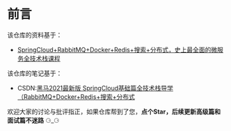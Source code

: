# 前言

该仓库的资料基于：
* [SpringCloud+RabbitMQ+Docker+Redis+搜索+分布式，史上最全面的微服务全技术栈课程](https://www.bilibili.com/video/BV1LQ4y127n4?p=143&spm_id_from=pageDriver)

该仓库的笔记基于：

* CSDN:[黑马2021最新版 SpringCloud基础篇全技术栈导学（RabbitMQ+Docker+Redis+搜索+分布式](https://blog.csdn.net/weixin_44757863/article/details/120959505)

欢迎大家的讨论与批评指正，如果仓库帮到了您，**点个Star，后续更新高级篇和面试篇不迷路** ⚆_⚆ 

